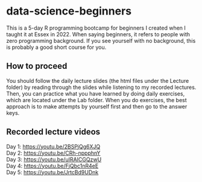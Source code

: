 # data-science-beginners

This is a 5-day R programming bootcamp for beginners I created when I taught it at Essex in 2022. When saying beginners, it refers to people with zero programming background. If you see yourself with no background, this is probably a good short course for you. 

## How to proceed
You should follow the daily lecture slides (the html files under the Lecture folder) by reading through the slides while listening to my recorded lectures. Then, you can practice what you have learned by doing daily exercises, which are located under the Lab folder. When you do exercises, the best approach is to make attempts by yourself first and then go to the answer keys. 

## Recorded lecture videos
Day 1: https://youtu.be/2BSPjQg6XJQ </br>
Day 2: https://youtu.be/CRh-nppphnY </br>
Day 3: https://youtu.be/uIRAICGQzwU </br>
Day 4: https://youtu.be/FjQbc1nR4eE </br>
Day 5: https://youtu.be/JrtcBd9UDnk </br>
